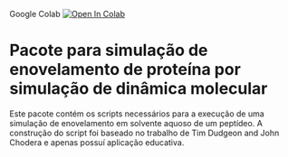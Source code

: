 Google Colab [![Open In Colab](https://colab.research.google.com/assets/colab-badge.svg)](https://colab.research.google.com/drive/1h_gjHSbqUcnN99fFb7TkX2JkQIbPklbv)
# Pacote para simulação de enovelamento de proteína por simulação de dinâmica molecular
Este pacote contém os scripts necessários para a execução de uma simulação de enovelamento em solvente aquoso de um peptídeo.
A construção do script foi baseado no trabalho de Tim Dudgeon and John Chodera e apenas possuí aplicação educativa.
